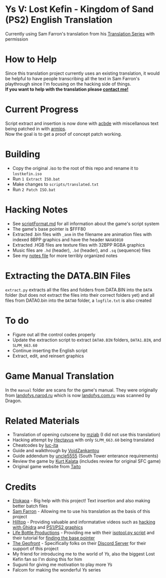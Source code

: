 # Ys V: Lost Kefin - Kingdom of Sand (PS2) English Translation
Currently using Sam Farron's translation from his [Translation Series](https://www.youtube.com/playlist?list=PLoD4gkRCJkUcgfpU5puBqYy5DX-RJK--b) with permission  

# How to Help
Since this translation project currently uses an existing translation, it would be helpful to have people transcribing all the text in Sam Farron's playthrough since I'm focusing on the hacking side of things.  
**If you want to help with the translation please [contact me!](https://kaisaan.github.io/pages/contact)**

# Current Progress  
Script extract and insertion is now done with [acbde](https://www.romhacking.net/utilities/1392/) with miscellanous text being patched in with [armips](https://github.com/Kingcom/armips).  
Now the goal is to get a proof of concept patch working.

# Building
- Copy the original .iso to the root of this repo and rename it to `lostkefin.iso`
- Run `1 Extract ISO.bat`
- Make changes to `scripts/translated.txt`
- Run `2 Patch ISO.bat`

# Hacking Notes
- See [scriptFormat.md](https://github.com/Kaisaan/lostkefin/blob/main/scriptFormat.md) for all information about the game's script system
- The game's base pointer is $FFF80
- Extracted .bin files with `_anm` in the filename are animation files with indexed 8BPP graphics and have the header `NAXA5010`
- Extracted .HGB files are texture files with 32BPP RGBA graphics
- Music files are `.hd` (header), `.bd` (header), and `.sq` (sequence) files
- See my [notes file](https://github.com/Kaisaan/lostkefin/blob/main/notes.txt) for more terribly organized notes

# Extracting the DATA.BIN Files
`extract.py` extracts all the files and folders from DATA.BIN into the `DATA` folder (but does not extract the files into their correct folders yet) and all files from DATA0.bin into the `DATA0` folder, a `logfile.txt` is also created

# To do
- Figure out all the control codes properly
- Update the extraction script to extract `DATA0.BIN` folders, `DATA1.BIN`, and `SLPM_663.60`
- Continue inserting the English script
- Extract, edit, and reinsert graphics

# Game Manual Translation
In the `manual` folder are scans for the game's manual. They were originally from [landofys.narod.ru](https://landofys.narod.ru/) which is now [landofys.com.ru](http://landofys.com.ru/) was scanned by Dragon.

# Related Materials
- Translation of opening cutscene by [mziab](https://www.romhacking.net/forum/index.php?topic=28379.0) (I did not use this translation)
- Hacking attempt by [Hectavus](https://zenhax.com/viewtopic.php@t=15249.html) with only `SLPM_663.60` being translated
- Cheatcodes by [luc-ita](https://gamehacking.org/game/100384)
- Guide and walkthrough by [VoidZankantou](https://gamefaqs.gamespot.com/ps2/921272-ys-v-lost-kefin-kingdom-of-sand/faqs/44007)
- Guide addendum by [uncle5555](https://gamefaqs.gamespot.com/ps2/921272-ys-v-lost-kefin-kingdom-of-sand/answers/71872-help-with-getting-into-the-south-tower) (South Tower enterance requirements)
- Review the game by [Kurt Kalata](http://www.hardcoregaming101.net/ys-v-ushinawareta-suna-no-miyako-kefin/) (includes review for original SFC game)
- Original game website from [Taito](https://web.archive.org/web/20070804063125/http://www.taito.co.jp/d3/cp/ys/ys5/)

# Credits
- [Etokapa](https://github.com/Etokapa/) - Big help with this project! Text insertion and also making better batch files
- [Sam Farron](https://www.youtube.com/@samfarron) - Allowing me to use his translation as the basis of this project
- [Hilltop](https://x.com/HilltopWorks) - Providing valuable and informatative videos such as [hacking with Ghidra](https://youtu.be/qCEZC3cPc1s) and [PS1/PS2 graphics](https://youtu.be/lePKUCYakqM)
- [Life Bottle Productions](https://www.lifebottle.org/#/) - Providing me with their [isotool.py script](https://github.com/lifebottle/PythonLib/blob/main/isotool.py) and their tutorial for [finding the base pointer](https://youtu.be/q5aEj-aSw50)
- [The Geofront](https://geofront.esterior.net/) - Specifically folks on their [Discord Server](https://discord.gg/sXx2Ck6Cxn) for their support of this project
- My friend for introducing me to the world of *Ys*, also the biggest Lost Kefin fan so I'm doing this for him
- Sugunii for giving me motivation to play more *Ys*
- Falcom for making the wonderful *Ys* series

